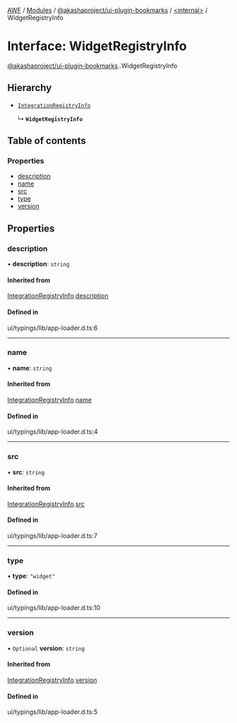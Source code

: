 [AWF](../README.md) / [Modules](../modules.md) / [@akashaproject/ui-plugin-bookmarks](../modules/akashaproject_ui_plugin_bookmarks.md) / [<internal\>](../modules/akashaproject_ui_plugin_bookmarks._internal_.md) / WidgetRegistryInfo

# Interface: WidgetRegistryInfo

[@akashaproject/ui-plugin-bookmarks](../modules/akashaproject_ui_plugin_bookmarks.md).[<internal>](../modules/akashaproject_ui_plugin_bookmarks._internal_.md).WidgetRegistryInfo

## Hierarchy

- [`IntegrationRegistryInfo`](akashaproject_ui_plugin_bookmarks._internal_.IntegrationRegistryInfo.md)

  ↳ **`WidgetRegistryInfo`**

## Table of contents

### Properties

- [description](akashaproject_ui_plugin_bookmarks._internal_.WidgetRegistryInfo.md#description)
- [name](akashaproject_ui_plugin_bookmarks._internal_.WidgetRegistryInfo.md#name)
- [src](akashaproject_ui_plugin_bookmarks._internal_.WidgetRegistryInfo.md#src)
- [type](akashaproject_ui_plugin_bookmarks._internal_.WidgetRegistryInfo.md#type)
- [version](akashaproject_ui_plugin_bookmarks._internal_.WidgetRegistryInfo.md#version)

## Properties

### description

• **description**: `string`

#### Inherited from

[IntegrationRegistryInfo](akashaproject_ui_plugin_bookmarks._internal_.IntegrationRegistryInfo.md).[description](akashaproject_ui_plugin_bookmarks._internal_.IntegrationRegistryInfo.md#description)

#### Defined in

ui/typings/lib/app-loader.d.ts:6

___

### name

• **name**: `string`

#### Inherited from

[IntegrationRegistryInfo](akashaproject_ui_plugin_bookmarks._internal_.IntegrationRegistryInfo.md).[name](akashaproject_ui_plugin_bookmarks._internal_.IntegrationRegistryInfo.md#name)

#### Defined in

ui/typings/lib/app-loader.d.ts:4

___

### src

• **src**: `string`

#### Inherited from

[IntegrationRegistryInfo](akashaproject_ui_plugin_bookmarks._internal_.IntegrationRegistryInfo.md).[src](akashaproject_ui_plugin_bookmarks._internal_.IntegrationRegistryInfo.md#src)

#### Defined in

ui/typings/lib/app-loader.d.ts:7

___

### type

• **type**: ``"widget"``

#### Defined in

ui/typings/lib/app-loader.d.ts:10

___

### version

• `Optional` **version**: `string`

#### Inherited from

[IntegrationRegistryInfo](akashaproject_ui_plugin_bookmarks._internal_.IntegrationRegistryInfo.md).[version](akashaproject_ui_plugin_bookmarks._internal_.IntegrationRegistryInfo.md#version)

#### Defined in

ui/typings/lib/app-loader.d.ts:5
